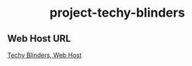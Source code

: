 <h1 align="center"> project-techy-blinders</h1>

## Web Host URL
[Techy Blinders, Web Host](https://darkorange-cormorant-406076.hostingersite.com/)